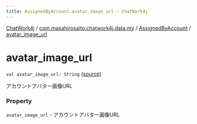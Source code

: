 ```yaml
---
title: AssignedByAccount.avatar_image_url - ChatWork4j
---
```


[ChatWork4j](../../index.md) / [com.masahirosaito.chatwork4j.data.my](../index.md) / [AssignedByAccount](index.md) / [avatar_image_url](.)

# avatar_image_url

`val avatar_image_url: String` [(source)](https://github.com/MasahiroSaito/ChatWork4j/tree/master/src/main/kotlin/com/masahirosaito/chatwork4j/data/my/AssignedByAccount.kt#L13)

アカウントアバター画像URL

### Property

`avatar_image_url` - アカウントアバター画像URL